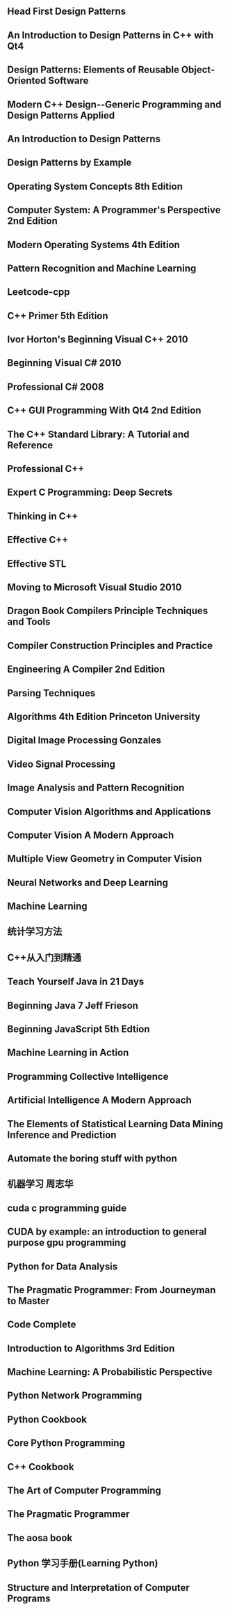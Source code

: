 ## Head First Design Patterns
## An Introduction to Design Patterns in C++ with Qt4
## Design Patterns: Elements of Reusable Object-Oriented Software
## Modern C++ Design--Generic Programming and Design Patterns Applied
## An Introduction to Design Patterns
## Design Patterns by Example
## Operating System Concepts 8th Edition
## Computer System: A Programmer's Perspective 2nd Edition
## Modern Operating Systems 4th Edition
## Pattern Recognition and Machine Learning
## Leetcode-cpp
## C++ Primer 5th Edition
## Ivor Horton's Beginning Visual C++ 2010
## Beginning Visual C# 2010
## Professional C# 2008
## C++ GUI Programming With Qt4 2nd Edition
## The C++ Standard Library: A Tutorial and Reference
## Professional C++
## Expert C Programming: Deep Secrets
## Thinking in C++
## Effective C++
## Effective STL
## Moving to Microsoft Visual Studio 2010
## Dragon Book Compilers Principle Techniques and Tools
## Compiler Construction Principles and Practice
## Engineering A Compiler 2nd Edition
## Parsing Techniques
## Algorithms 4th Edition Princeton University
## Digital Image Processing Gonzales
## Video Signal Processing
## Image Analysis and Pattern Recognition
## Computer Vision Algorithms and Applications
## Computer Vision A Modern Approach
## Multiple View Geometry in Computer Vision
## Neural Networks and Deep Learning
## Machine Learning
## 统计学习方法
## C++从入门到精通
## Teach Yourself Java in 21 Days
## Beginning Java 7 Jeff Frieson
## Beginning JavaScript 5th Edtion
## Machine Learning in Action
## Programming Collective Intelligence
## Artificial Intelligence A Modern Approach
## The Elements of Statistical Learning Data Mining Inference and Prediction
## Automate the boring stuff with python
## 机器学习 周志华
## cuda c programming guide
## CUDA by example: an introduction to general purpose gpu programming
## Python for Data Analysis
## The Pragmatic Programmer: From Journeyman to Master
## Code Complete
## Introduction to Algorithms 3rd Edition
## Machine Learning: A Probabilistic Perspective
## Python Network Programming
## Python Cookbook
## Core Python Programming
## C++ Cookbook
## The Art of Computer Programming
## The Pragmatic Programmer
## The aosa book
## Python 学习手册(Learning Python)
## Structure and Interpretation of Computer Programs
